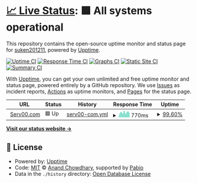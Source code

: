# [📈 Live Status](https://suken201211.github.io/upptime): <!--live status--> **🟩 All systems operational**

This repository contains the open-source uptime monitor and status page for [suken201211](https://suken201211.github.io/upptime), powered by [Upptime](https://github.com/upptime/upptime).

[![Uptime CI](https://github.com/suken201211/upptime/workflows/Uptime%20CI/badge.svg)](https://github.com/suken201211/upptime/actions?query=workflow%3A%22Uptime+CI%22)
[![Response Time CI](https://github.com/suken201211/upptime/workflows/Response%20Time%20CI/badge.svg)](https://github.com/suken201211/upptime/actions?query=workflow%3A%22Response+Time+CI%22)
[![Graphs CI](https://github.com/suken201211/upptime/workflows/Graphs%20CI/badge.svg)](https://github.com/suken201211/upptime/actions?query=workflow%3A%22Graphs+CI%22)
[![Static Site CI](https://github.com/suken201211/upptime/workflows/Static%20Site%20CI/badge.svg)](https://github.com/suken201211/upptime/actions?query=workflow%3A%22Static+Site+CI%22)
[![Summary CI](https://github.com/suken201211/upptime/workflows/Summary%20CI/badge.svg)](https://github.com/suken201211/upptime/actions?query=workflow%3A%22Summary+CI%22)

With [Upptime](https://upptime.js.org), you can get your own unlimited and free uptime monitor and status page, powered entirely by a GitHub repository. We use [Issues](https://github.com/suken201211/upptime/issues) as incident reports, [Actions](https://github.com/suken201211/upptime/actions) as uptime monitors, and [Pages](https://suken201211.github.io/upptime) for the status page.

<!--start: status pages-->
<!-- This summary is generated by Upptime (https://github.com/upptime/upptime) -->
<!-- Do not edit this manually, your changes will be overwritten -->
<!-- prettier-ignore -->
| URL | Status | History | Response Time | Uptime |
| --- | ------ | ------- | ------------- | ------ |
| <img alt="" src="https://icons.duckduckgo.com/ip3/tingleex.serv00.net.ico" height="13"> [Serv00.com](https://tingleex.serv00.net/) | 🟩 Up | [serv00-com.yml](https://github.com/suken201211/upptime/commits/HEAD/history/serv00-com.yml) | <details><summary><img alt="Response time graph" src="./graphs/serv00-com/response-time-week.png" height="20"> 770ms</summary><br><a href="https://suken201211.github.io/upptime/history/serv00-com"><img alt="Response time 787" src="https://img.shields.io/endpoint?url=https%3A%2F%2Fraw.githubusercontent.com%2Fsuken201211%2Fupptime%2FHEAD%2Fapi%2Fserv00-com%2Fresponse-time.json"></a><br><a href="https://suken201211.github.io/upptime/history/serv00-com"><img alt="24-hour response time 708" src="https://img.shields.io/endpoint?url=https%3A%2F%2Fraw.githubusercontent.com%2Fsuken201211%2Fupptime%2FHEAD%2Fapi%2Fserv00-com%2Fresponse-time-day.json"></a><br><a href="https://suken201211.github.io/upptime/history/serv00-com"><img alt="7-day response time 770" src="https://img.shields.io/endpoint?url=https%3A%2F%2Fraw.githubusercontent.com%2Fsuken201211%2Fupptime%2FHEAD%2Fapi%2Fserv00-com%2Fresponse-time-week.json"></a><br><a href="https://suken201211.github.io/upptime/history/serv00-com"><img alt="30-day response time 787" src="https://img.shields.io/endpoint?url=https%3A%2F%2Fraw.githubusercontent.com%2Fsuken201211%2Fupptime%2FHEAD%2Fapi%2Fserv00-com%2Fresponse-time-month.json"></a><br><a href="https://suken201211.github.io/upptime/history/serv00-com"><img alt="1-year response time 787" src="https://img.shields.io/endpoint?url=https%3A%2F%2Fraw.githubusercontent.com%2Fsuken201211%2Fupptime%2FHEAD%2Fapi%2Fserv00-com%2Fresponse-time-year.json"></a></details> | <details><summary><a href="https://suken201211.github.io/upptime/history/serv00-com">99.60%</a></summary><a href="https://suken201211.github.io/upptime/history/serv00-com"><img alt="All-time uptime 99.66%" src="https://img.shields.io/endpoint?url=https%3A%2F%2Fraw.githubusercontent.com%2Fsuken201211%2Fupptime%2FHEAD%2Fapi%2Fserv00-com%2Fuptime.json"></a><br><a href="https://suken201211.github.io/upptime/history/serv00-com"><img alt="24-hour uptime 98.53%" src="https://img.shields.io/endpoint?url=https%3A%2F%2Fraw.githubusercontent.com%2Fsuken201211%2Fupptime%2FHEAD%2Fapi%2Fserv00-com%2Fuptime-day.json"></a><br><a href="https://suken201211.github.io/upptime/history/serv00-com"><img alt="7-day uptime 99.60%" src="https://img.shields.io/endpoint?url=https%3A%2F%2Fraw.githubusercontent.com%2Fsuken201211%2Fupptime%2FHEAD%2Fapi%2Fserv00-com%2Fuptime-week.json"></a><br><a href="https://suken201211.github.io/upptime/history/serv00-com"><img alt="30-day uptime 99.66%" src="https://img.shields.io/endpoint?url=https%3A%2F%2Fraw.githubusercontent.com%2Fsuken201211%2Fupptime%2FHEAD%2Fapi%2Fserv00-com%2Fuptime-month.json"></a><br><a href="https://suken201211.github.io/upptime/history/serv00-com"><img alt="1-year uptime 99.66%" src="https://img.shields.io/endpoint?url=https%3A%2F%2Fraw.githubusercontent.com%2Fsuken201211%2Fupptime%2FHEAD%2Fapi%2Fserv00-com%2Fuptime-year.json"></a></details>

<!--end: status pages-->

[**Visit our status website →**](https://suken201211.github.io/upptime)

## 📄 License

- Powered by: [Upptime](https://github.com/upptime/upptime)
- Code: [MIT](./LICENSE) © [Anand Chowdhary](https://anandchowdhary.com), supported by [Pabio](https://pabio.com)
- Data in the `./history` directory: [Open Database License](https://opendatacommons.org/licenses/odbl/1-0/)
